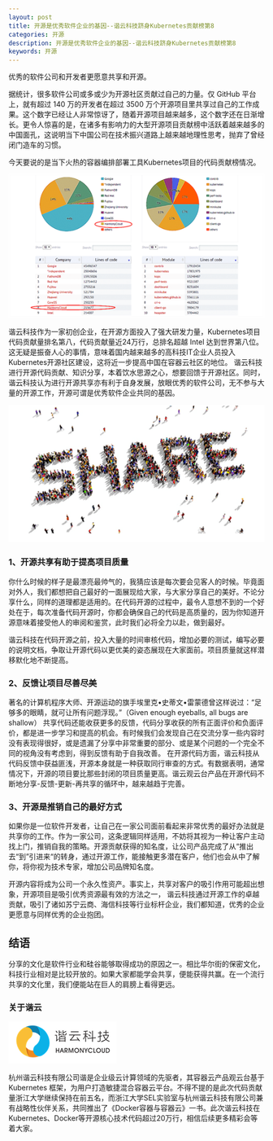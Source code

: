 ```yaml
---
layout: post
title: 开源是优秀软件企业的基因--谐云科技跻身Kubernetes贡献榜第8
categories: 开源
description: 开源是优秀软件企业的基因--谐云科技跻身Kubernetes贡献榜第8
keywords: 开源
---
```


优秀的软件公司和开发者更愿意共享和开源。


据统计，很多软件公司或多或少为开源社区贡献过自己的力量。仅 GitHub 平台上，就有超过 140 万的开发者在超过 3500 万个开源项目里共享过自己的工作成果。这个数字已经让人非常惊讶了，随着开源项目越来越多，这个数字还在日渐增长。更令人惊喜的是，在诸多有影响力的大型开源项目贡献榜中活跃着越来越多的中国面孔，这说明当下中国公司在技术振兴道路上越来越地理性思考，抛弃了曾经闭门造车的习惯。

今天要说的是当下火热的容器编排部署工具Kubernetes项目的代码贡献榜情况。

![代码贡献榜](/images/posts/20170217_1.png)
 
谐云科技作为一家初创企业，在开源方面投入了强大研发力量，Kubernetes项目代码贡献量排名第八，代码贡献量近24万行，总排名超越 Intel 达到世界第八位。这无疑是振奋人心的事情，意味着国内越来越多的高科技IT企业人员投入Kubernetes开源社区建设，这将近一步提高中国在容器云社区的地位。
谐云科技进行开源代码贡献、知识分享，本着饮水思源之心，想要回馈于开源社区。同时，谐云科技认为进行开源共享亦有利于自身发展，放眼优秀的软件公司，无不参与大量的开源工作，开源可谓是优秀软件企业共同的基因。

![share](/images/posts/20170217_2.png)
 
### 1、开源共享有助于提高项目质量

你什么时候的样子是最漂亮最帅气的，我猜应该是每次要会见客人的时候。毕竟面对外人，我们都想把自己最好的一面展现给大家，与大家分享自己的美好。不论分享什么，同样的道理都是适用的。在代码开源的过程中，最令人意想不到的一个好处在于，每次准备代码开源时，你都会确保自己的代码是高质量的，因为你知道开源意味着接受他人的审阅和鉴赏，此时我们必将全力以赴，做到最好。

谐云科技在代码开源之前，投入大量的时间审核代码，增加必要的测试，编写必要的说明文档，争取让开源代码以更优美的姿态展现在大家面前。项目质量就这样潜移默化地不断提高。

### 2、反馈让项目尽善尽美

著名的计算机程序大师、开源运动的旗手埃里克•史蒂文•雷蒙德曾这样说过：“足够多的眼睛，就可让所有问题浮现。”（Given enough eyeballs, all bugs are shallow）
共享代码还能收获更多的反馈，代码分享收获的所有正面评价和负面评价，都是进一步学习和提高的机会。有时候我们会发现自己在交流分享一些内容时没有表现得很好，或是遗漏了分享中非常重要的部分、或是某个问题的一个完全不同的视角没有考虑到，得到反馈有助于自我改善。
在开源代码方面，谐云科技从代码反馈中获益匪浅，开源本身就是一种获取同行审查的方式。有数据表明，通常情况下，开源的项目要比那些封闭的项目质量更高。谐云观云台产品在开源代码不断地分享-反馈-更新-再共享的循环中，越来越趋于完善。

### 3、开源是推销自己的最好方式

如果你是一位软件开发者，让自己在一家公司面前看起来非常优秀的最好办法就是共享你的工作。作为一家公司，这条逻辑同样适用，不妨将其视为一种让客户主动找上门，推销自我的策略。开源贡献获得的知名度，让公司产品完成了从“推出去“到”引进来“的转身，通过开源工作，能接触更多潜在客户，他们也会从中了解你，将你视为技术专家，增加公司品牌知名度。

开源内容将成为公司一个永久性资产。事实上，共享对客户的吸引作用可能超出想象，开源项目是吸引优秀资源最有效的方法之一， 谐云科技通过开源工作的卓越贡献，吸引了诸如苏宁云商、海信科技等行业标杆企业，我们都知道，优秀的企业更愿意与同样优秀的企业抱团。

## 结语

分享的文化是软件行业和硅谷能够取得成功的原因之一。相比华尔街的保密文化，科技行业相对是比较开放的。如果大家都能学会共享，便能获得共赢。在一个流行共享的文化里，我们便能站在巨人的肩膀上看得更远。

### 关于谐云

![logo](/images/posts/20170217_3.png)

杭州谐云科技有限公司谐是企业级云计算领域的先驱者，其容器云产品观云台基于 Kubernetes 框架，为用户打造敏捷混合容器云平台。不得不提的是此次代码贡献量浙江大学继续保持在前五名，而浙江大学SEL实验室与杭州谐云科技有限公司兼有战略性伙伴关系，共同推出了《Docker容器与容器云》一书。此次谐云科技在Kubernetes、Docker等开源核心技术代码超过20万行，相信后续更多精彩会等着大家。